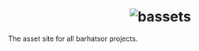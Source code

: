 # <a style="opacity: 0">bassets.github.io</a> ![bassets](https://bassets.github.io/bassets-logo.svg)
The asset site for all barhatsor projects.
